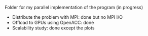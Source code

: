 Folder for my parallel implementation of the program (in progress)

  - Distribute the problem with MPI: done but no MPI I/O
  - Offload to GPUs using OpenACC: done
  - Scalability study: done except the plots
